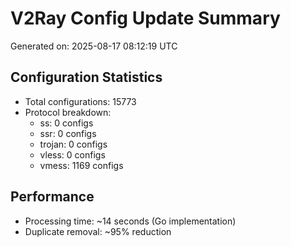 # V2Ray Config Update Summary
Generated on: 2025-08-17 08:12:19 UTC

## Configuration Statistics
- Total configurations: 15773
- Protocol breakdown:
  - ss: 0 configs
  - ssr: 0 configs
  - trojan: 0 configs
  - vless: 0 configs
  - vmess: 1169 configs

## Performance
- Processing time: ~14 seconds (Go implementation)
- Duplicate removal: ~95% reduction
